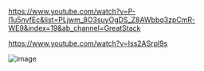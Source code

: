 https://www.youtube.com/watch?v=P-l1u5nvfEc&list=PLjwm_8O3suyOgDS_Z8AWbbq3zpCmR-WE9&index=19&ab_channel=GreatStack


https://www.youtube.com/watch?v=Iss2ASrpl9s




![image](https://github.com/maainul/FullStackThings/assets/37740006/32245e01-1a3f-403a-86a5-d0dda6a8bfa0)
